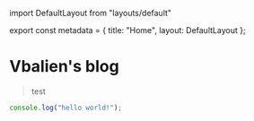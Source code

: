 import DefaultLayout from "layouts/default"

export const metadata = {
title: "Home",
layout: DefaultLayout
};

# Vbalien's blog

> test

```js
console.log("hello world!");
```
